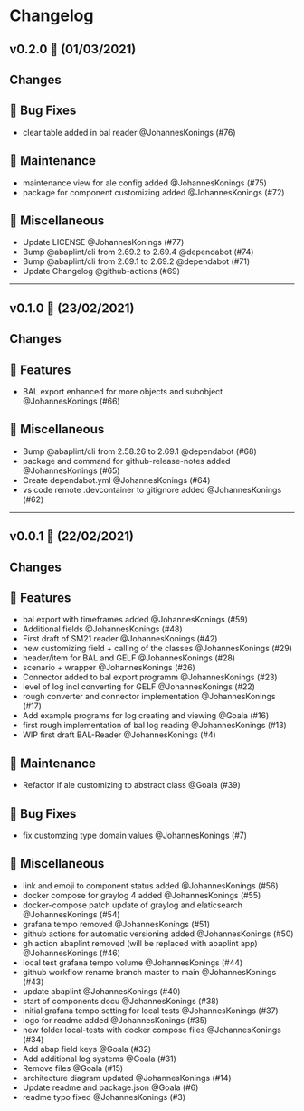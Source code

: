 # Changelog

## v0.2.0 🌈 (01/03/2021)
## Changes
## 🐛 Bug Fixes

- clear table added in bal reader @JohannesKonings (#76)

## 🧰 Maintenance

- maintenance view for ale config added @JohannesKonings (#75)
- package for component customizing added @JohannesKonings (#72)

## 🧺 Miscellaneous

- Update LICENSE @JohannesKonings (#77)
- Bump @abaplint/cli from 2.69.2 to 2.69.4 @dependabot (#74)
- Bump @abaplint/cli from 2.69.1 to 2.69.2 @dependabot (#71)
- Update Changelog @github-actions (#69)

---

## v0.1.0 🌈 (23/02/2021)
## Changes
## 🚀 Features

- BAL export enhanced for more objects and subobject @JohannesKonings (#66)

## 🧺 Miscellaneous

- Bump @abaplint/cli from 2.58.26 to 2.69.1 @dependabot (#68)
- package and command for github-release-notes added @JohannesKonings (#65)
- Create dependabot.yml @JohannesKonings (#64)
- vs code remote .devcontainer to  gitignore added @JohannesKonings (#62)

---

## v0.0.1 🌈 (22/02/2021)
## Changes

## 🚀 Features

- bal export with timeframes added @JohannesKonings (#59)
- Additional fields @JohannesKonings (#48)
- First draft of SM21 reader @JohannesKonings (#42)
- new customizing field + calling of the classes @JohannesKonings (#29)
- header/item for BAL and GELF @JohannesKonings (#28)
- scenario + wrapper @JohannesKonings (#26)
- Connector added to bal export programm @JohannesKonings (#23)
- level of log incl converting for GELF @JohannesKonings (#22)
- rough converter and connector implementation @JohannesKonings (#17)
- Add example programs for log creating and viewing  @Goala (#16)
- first rough implementation of bal log reading @JohannesKonings (#13)
- WIP first draft BAL-Reader @JohannesKonings (#4)

## 🧰 Maintenance

- Refactor if ale customizing to abstract class @Goala (#39)

## 🐛 Bug Fixes

- fix customzing type domain values @JohannesKonings (#7)

## 🧺 Miscellaneous

- link and emoji to component status added @JohannesKonings (#56)
- docker compose for graylog 4 added @JohannesKonings (#55)
- docker-compose patch update of graylog and elaticsearch @JohannesKonings (#54)
- grafana tempo removed @JohannesKonings (#51)
- github actions for automatic versioning added @JohannesKonings (#50)
- gh action abaplint removed (will be replaced with abaplint app) @JohannesKonings (#46)
- local test grafana tempo volume @JohannesKonings (#44)
- github workflow rename branch master to main @JohannesKonings (#43)
- update abaplint @JohannesKonings (#40)
- start of components docu @JohannesKonings (#38)
- initial grafana tempo setting for local tests @JohannesKonings (#37)
- logo for readme added @JohannesKonings (#35)
- new folder local-tests with docker compose files @JohannesKonings (#34)
- Add abap field keys @Goala (#32)
- Add additional log systems @Goala (#31)
- Remove files @Goala (#15)
- architecture diagram updated @JohannesKonings (#14)
- Update readme and package.json @Goala (#6)
- readme typo fixed @JohannesKonings (#3)
